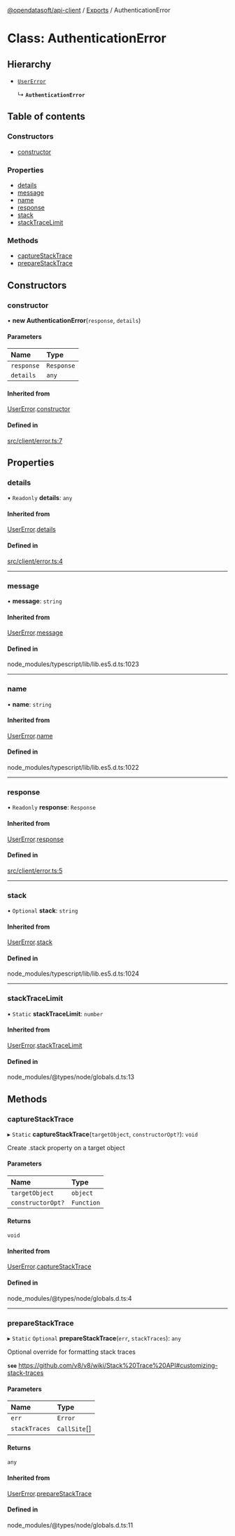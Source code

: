 [@opendatasoft/api-client](../README.md) / [Exports](../modules.md) / AuthenticationError

# Class: AuthenticationError

## Hierarchy

- [`UserError`](UserError.md)

  ↳ **`AuthenticationError`**

## Table of contents

### Constructors

- [constructor](AuthenticationError.md#constructor)

### Properties

- [details](AuthenticationError.md#details)
- [message](AuthenticationError.md#message)
- [name](AuthenticationError.md#name)
- [response](AuthenticationError.md#response)
- [stack](AuthenticationError.md#stack)
- [stackTraceLimit](AuthenticationError.md#stacktracelimit)

### Methods

- [captureStackTrace](AuthenticationError.md#capturestacktrace)
- [prepareStackTrace](AuthenticationError.md#preparestacktrace)

## Constructors

### constructor

• **new AuthenticationError**(`response`, `details`)

#### Parameters

| Name | Type |
| :------ | :------ |
| `response` | `Response` |
| `details` | `any` |

#### Inherited from

[UserError](UserError.md).[constructor](UserError.md#constructor)

#### Defined in

[src/client/error.ts:7](https://github.com/opendatasoft/ods-dataviz-sdk/blob/b7a8d5d/packages/api-client/src/client/error.ts#L7)

## Properties

### details

• `Readonly` **details**: `any`

#### Inherited from

[UserError](UserError.md).[details](UserError.md#details)

#### Defined in

[src/client/error.ts:4](https://github.com/opendatasoft/ods-dataviz-sdk/blob/b7a8d5d/packages/api-client/src/client/error.ts#L4)

___

### message

• **message**: `string`

#### Inherited from

[UserError](UserError.md).[message](UserError.md#message)

#### Defined in

node_modules/typescript/lib/lib.es5.d.ts:1023

___

### name

• **name**: `string`

#### Inherited from

[UserError](UserError.md).[name](UserError.md#name)

#### Defined in

node_modules/typescript/lib/lib.es5.d.ts:1022

___

### response

• `Readonly` **response**: `Response`

#### Inherited from

[UserError](UserError.md).[response](UserError.md#response)

#### Defined in

[src/client/error.ts:5](https://github.com/opendatasoft/ods-dataviz-sdk/blob/b7a8d5d/packages/api-client/src/client/error.ts#L5)

___

### stack

• `Optional` **stack**: `string`

#### Inherited from

[UserError](UserError.md).[stack](UserError.md#stack)

#### Defined in

node_modules/typescript/lib/lib.es5.d.ts:1024

___

### stackTraceLimit

▪ `Static` **stackTraceLimit**: `number`

#### Inherited from

[UserError](UserError.md).[stackTraceLimit](UserError.md#stacktracelimit)

#### Defined in

node_modules/@types/node/globals.d.ts:13

## Methods

### captureStackTrace

▸ `Static` **captureStackTrace**(`targetObject`, `constructorOpt?`): `void`

Create .stack property on a target object

#### Parameters

| Name | Type |
| :------ | :------ |
| `targetObject` | `object` |
| `constructorOpt?` | `Function` |

#### Returns

`void`

#### Inherited from

[UserError](UserError.md).[captureStackTrace](UserError.md#capturestacktrace)

#### Defined in

node_modules/@types/node/globals.d.ts:4

___

### prepareStackTrace

▸ `Static` `Optional` **prepareStackTrace**(`err`, `stackTraces`): `any`

Optional override for formatting stack traces

**`see`** https://github.com/v8/v8/wiki/Stack%20Trace%20API#customizing-stack-traces

#### Parameters

| Name | Type |
| :------ | :------ |
| `err` | `Error` |
| `stackTraces` | `CallSite`[] |

#### Returns

`any`

#### Inherited from

[UserError](UserError.md).[prepareStackTrace](UserError.md#preparestacktrace)

#### Defined in

node_modules/@types/node/globals.d.ts:11
